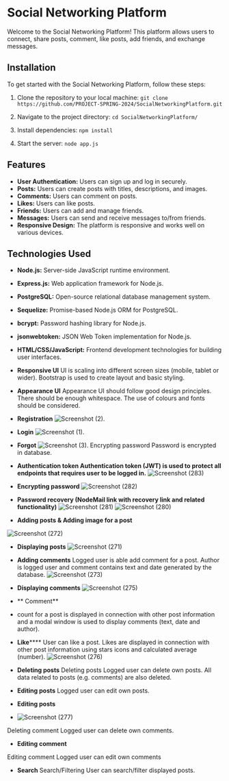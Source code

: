# Social Networking Platform

Welcome to the Social Networking Platform! This platform allows users to connect, share posts, comment, like posts, add friends, and exchange messages.

## Installation

To get started with the Social Networking Platform, follow these steps:

1. Clone the repository to your local machine:
`git clone https://github.com/PROJECT-SPRING-2024/SocialNetworkingPlatform.git
`


2. Navigate to the project directory:
`cd SocialNetworkingPlatform/`



3. Install dependencies:
`npm install`



4. Start the server:
`node app.js`



## Features

- **User Authentication:** Users can sign up and log in securely.
- **Posts:** Users can create posts with titles, descriptions, and images.
- **Comments:** Users can comment on posts.
- **Likes:** Users can like posts.
- **Friends:** Users can add and manage friends.
- **Messages:** Users can send and receive messages to/from friends.
- **Responsive Design:** The platform is responsive and works well on various devices.

## Technologies Used

- **Node.js:** Server-side JavaScript runtime environment.
- **Express.js:** Web application framework for Node.js.
- **PostgreSQL:** Open-source relational database management system.
- **Sequelize:** Promise-based Node.js ORM for PostgreSQL.
- **bcrypt:** Password hashing library for Node.js.
- **jsonwebtoken:** JSON Web Token implementation for Node.js.
- **HTML/CSS/JavaScript:** Frontend development technologies for building user interfaces.

- **Responsive UI**  UI is scaling into different screen sizes (mobile, tablet or wider). Bootstrap is used to create layout and basic styling.


- **Appearance UI** Appearance UI should follow good design principles. There should be enough whitespace. The use of colours and fonts should be considered.
- **Registration** 
![Screenshot (2)](https://github.com/user-attachments/assets/4aa61b02-1bba-41d4-a7fc-ae51db549199).
- **Login** 
![Screenshot (1)](https://github.com/user-attachments/assets/b9304ea1-8076-4b31-a255-f92193df2cab).


- **Forgot** 
![Screenshot (3)](https://github.com/user-attachments/assets/5b124a9b-364f-417c-88c9-740a3a58d7d6).
Encrypting password Password is encrypted in database.

- **Authentication token Authentication token (JWT) is used to protect all endpoints that requires user to be logged in.**
  ![Screenshot (283)](https://github.com/user-attachments/assets/c38efe78-2d11-453c-91cb-ceb8e73acdde)

- **Encrypting password**
  ![Screenshot (282)](https://github.com/user-attachments/assets/0891bb81-dc1b-4cc7-9416-811f5c1d03be)

- **Password recovery (NodeMail link with recovery link and related functionality)**
![Screenshot (281)](https://github.com/user-attachments/assets/b5f69e35-b63f-4dd0-9bb2-95f23d1313ea)
![Screenshot (280)](https://github.com/user-attachments/assets/5a986d1a-2ef8-409a-92f3-b58225a1baa9)

- **Adding posts & Adding image for a post** 

![Screenshot (272)](https://github.com/user-attachments/assets/9a66ac96-dde5-4a23-b899-9f84e6201ea3)
- **Displaying posts** 
![Screenshot (271)](https://github.com/user-attachments/assets/15b69b7c-0482-47d3-ac18-b9985db829a9)
- **Adding comments** Logged user is able add comment for a post. Author is logged user and comment contains text and date generated by the database.
 ![Screenshot (273)](https://github.com/user-attachments/assets/a79062a5-7ae3-4e96-873d-e48d866e4e9e)
- **Displaying comments**
![Screenshot (275)](https://github.com/user-attachments/assets/d005fdf6-7cee-445e-a630-07951400370a)
 
- ** Comment**
-  count for a post is displayed in 
connection with other post information and a 
modal window is used to display comments 
(text, date and author). 
- **Like****** 
 User can like a post. Likes are displayed in 
connection with other post information using 
stars icons and calculated average
(number).
![Screenshot (276)](https://github.com/user-attachments/assets/928b494c-2c0f-4075-8c24-0bb46c8171ac)

- **Deleting posts** 
Deleting posts Logged user can delete own posts. All data 
related to posts (e.g. comments) are also 
deleted.

- **Editing posts** 
 Logged user can edit own posts.
- **Editing posts**

- ![Screenshot (277)](https://github.com/user-attachments/assets/6a6e769b-968a-4ad2-bcca-1e5448c80a27)

Deleting comment Logged user can delete own comments.
- **Editing comment**

Editing comment Logged user can edit own comments
- **Search** 
Search/Filtering User can search/filter displayed posts. 

